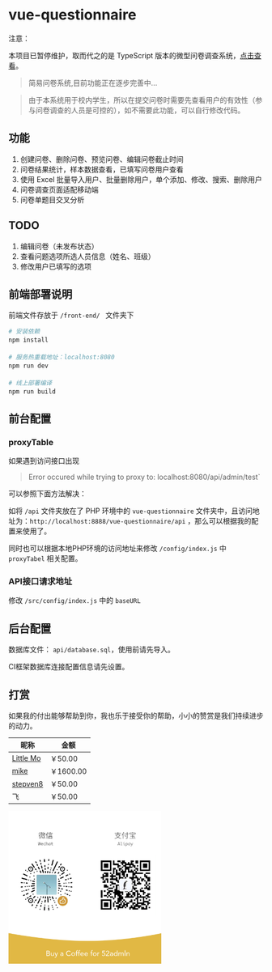# vue-questionnaire

注意：

本项目已暂停维护，取而代之的是 TypeScript 版本的微型问卷调查系统，[点击查看](https://github.com/52admln/ts-vue-questionnaire)。


> 简易问卷系统,目前功能正在逐步完善中...

> 由于本系统用于校内学生，所以在提交问卷时需要先查看用户的有效性（参与问卷调查的人员是可控的），如不需要此功能，可以自行修改代码。

## 功能
1. 创建问卷、删除问卷、预览问卷、编辑问卷截止时间
2. 问卷结果统计，样本数据查看，已填写问卷用户查看
3. 使用 Excel 批量导入用户、批量删除用户，单个添加、修改、搜索、删除用户
4. 问卷调查页面适配移动端
5. 问卷单题目交叉分析

## TODO
1. 编辑问卷（未发布状态）
2. 查看问题选项所选人员信息（姓名、班级）
3. 修改用户已填写的选项

## 前端部署说明

前端文件存放于 `/front-end/ ` 文件夹下

``` bash
# 安装依赖
npm install

# 服务热重载地址：localhost:8080
npm run dev

# 线上部署编译
npm run build

```

## 前台配置
### proxyTable

如果遇到访问接口出现

> Error occured while trying to proxy to: localhost:8080/api/admin/test`

可以参照下面方法解决：

如将 `/api` 文件夹放在了 PHP 环境中的 `vue-questionnaire` 文件夹中，且访问地址为：`http://localhost:8888/vue-questionnaire/api` ，那么可以根据我的配置来使用了。

同时也可以根据本地PHP环境的访问地址来修改 `/config/index.js` 中 `proxyTabel` 相关配置。

### API接口请求地址

修改 `/src/config/index.js` 中的 `baseURL`

## 后台配置
数据库文件： `api/database.sql`，使用前请先导入。

CI框架数据库连接配置信息请先设置。

## 打赏
如果我的付出能够帮助到你，我也乐于接受你的帮助，小小的赞赏是我们持续进步的动力。

昵称 | 金额
---|---
[Little Mo](https://github.com/one-mo) | ￥50.00
[mike](https://github.com/zhezhe168) | ￥1600.00
[stepven8](https://github.com/stepven8) | ￥50.00
飞 | ￥50.00

<img src="https://raw.githubusercontent.com/52admln/static-images/master/img/donate.png" width="60%" />
